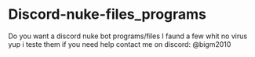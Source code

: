 # Discord-nuke-files_programs
Do you want a discord nuke bot programs/files
I faund a few whit no virus yup i teste them
if you need help contact me on discord: @bigm2010
